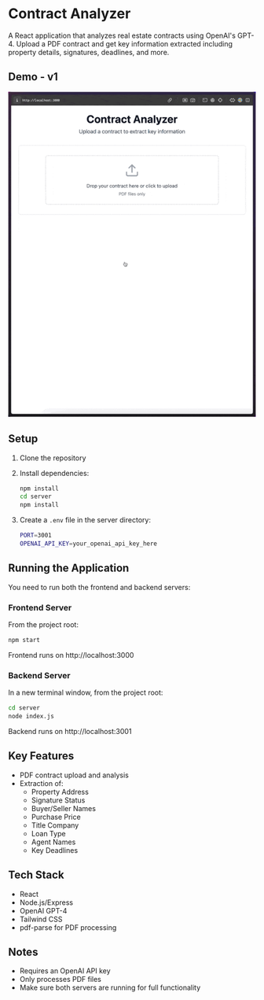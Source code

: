 # Contract Analyzer

A React application that analyzes real estate contracts using OpenAI's GPT-4. Upload a PDF contract and get key information extracted including property details, signatures, deadlines, and more.

## Demo - v1

![Demo 1](./project_demos/demo.gif)

## Setup

1. Clone the repository
2. Install dependencies:

   ```bash
   npm install
   cd server
   npm install
   ```

3. Create a `.env` file in the server directory:

   ```bash
   PORT=3001
   OPENAI_API_KEY=your_openai_api_key_here
   ```

## Running the Application

You need to run both the frontend and backend servers:

### Frontend Server

From the project root:

```bash
npm start
```

Frontend runs on http://localhost:3000

### Backend Server

In a new terminal window, from the project root:

```bash
cd server
node index.js
```

Backend runs on http://localhost:3001

## Key Features

- PDF contract upload and analysis
- Extraction of:
  - Property Address
  - Signature Status
  - Buyer/Seller Names
  - Purchase Price
  - Title Company
  - Loan Type
  - Agent Names
  - Key Deadlines

## Tech Stack

- React
- Node.js/Express
- OpenAI GPT-4
- Tailwind CSS
- pdf-parse for PDF processing

## Notes

- Requires an OpenAI API key
- Only processes PDF files
- Make sure both servers are running for full functionality
